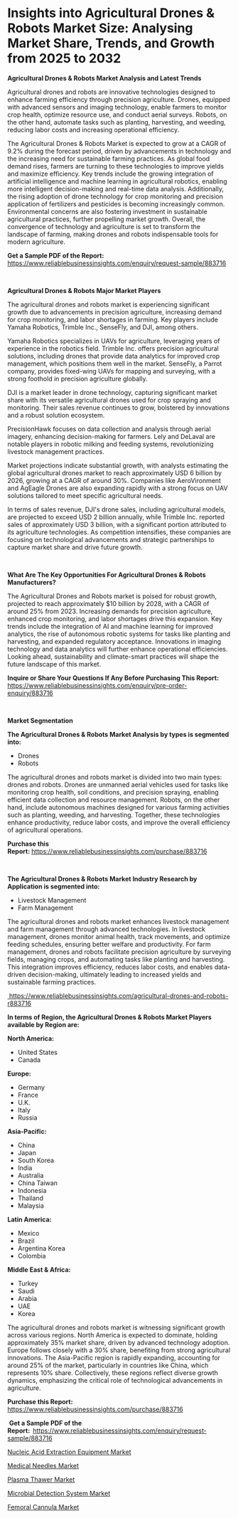 <p><h1>Insights into Agricultural Drones & Robots Market Size: Analysing Market Share, Trends, and Growth from 2025 to 2032</h1></p><p><strong>Agricultural Drones & Robots Market Analysis and Latest Trends</strong></p>
<p><p>Agricultural drones and robots are innovative technologies designed to enhance farming efficiency through precision agriculture. Drones, equipped with advanced sensors and imaging technology, enable farmers to monitor crop health, optimize resource use, and conduct aerial surveys. Robots, on the other hand, automate tasks such as planting, harvesting, and weeding, reducing labor costs and increasing operational efficiency. </p><p>The Agricultural Drones & Robots Market is expected to grow at a CAGR of 9.2% during the forecast period, driven by advancements in technology and the increasing need for sustainable farming practices. As global food demand rises, farmers are turning to these technologies to improve yields and maximize efficiency. Key trends include the growing integration of artificial intelligence and machine learning in agricultural robotics, enabling more intelligent decision-making and real-time data analysis. Additionally, the rising adoption of drone technology for crop monitoring and precision application of fertilizers and pesticides is becoming increasingly common. Environmental concerns are also fostering investment in sustainable agricultural practices, further propelling market growth. Overall, the convergence of technology and agriculture is set to transform the landscape of farming, making drones and robots indispensable tools for modern agriculture.</p></p>
<p><strong>Get a Sample PDF of the Report:&nbsp;</strong> <a href="https://www.reliablebusinessinsights.com/enquiry/request-sample/883716?utm_campaign=3347&utm_medium=2&utm_source=Github&utm_content=ia&utm_term=11042025&utm_id=agricultural-drones-robots">https://www.reliablebusinessinsights.com/enquiry/request-sample/883716</a></p>
<p>&nbsp;</p>
<p><strong>Agricultural Drones & Robots Major Market Players</strong></p>
<p><p>The agricultural drones and robots market is experiencing significant growth due to advancements in precision agriculture, increasing demand for crop monitoring, and labor shortages in farming. Key players include Yamaha Robotics, Trimble Inc., SenseFly, and DJI, among others.</p><p>Yamaha Robotics specializes in UAVs for agriculture, leveraging years of experience in the robotics field. Trimble Inc. offers precision agricultural solutions, including drones that provide data analytics for improved crop management, which positions them well in the market. SenseFly, a Parrot company, provides fixed-wing UAVs for mapping and surveying, with a strong foothold in precision agriculture globally.</p><p>DJI is a market leader in drone technology, capturing significant market share with its versatile agricultural drones used for crop spraying and monitoring. Their sales revenue continues to grow, bolstered by innovations and a robust solution ecosystem.</p><p>PrecisionHawk focuses on data collection and analysis through aerial imagery, enhancing decision-making for farmers. Lely and DeLaval are notable players in robotic milking and feeding systems, revolutionizing livestock management practices.</p><p>Market projections indicate substantial growth, with analysts estimating the global agricultural drones market to reach approximately USD 6 billion by 2026, growing at a CAGR of around 30%. Companies like AeroVironment and AgEagle Drones are also expanding rapidly with a strong focus on UAV solutions tailored to meet specific agricultural needs.</p><p>In terms of sales revenue, DJI's drone sales, including agricultural models, are projected to exceed USD 2 billion annually, while Trimble Inc. reported sales of approximately USD 3 billion, with a significant portion attributed to its agriculture technologies. As competition intensifies, these companies are focusing on technological advancements and strategic partnerships to capture market share and drive future growth.</p></p>
<p>&nbsp;</p>
<p><strong>What Are The Key Opportunities For Agricultural Drones & Robots Manufacturers?</strong></p>
<p><p>The Agricultural Drones and Robots market is poised for robust growth, projected to reach approximately $10 billion by 2028, with a CAGR of around 25% from 2023. Increasing demands for precision agriculture, enhanced crop monitoring, and labor shortages drive this expansion. Key trends include the integration of AI and machine learning for improved analytics, the rise of autonomous robotic systems for tasks like planting and harvesting, and expanded regulatory acceptance. Innovations in imaging technology and data analytics will further enhance operational efficiencies. Looking ahead, sustainability and climate-smart practices will shape the future landscape of this market.</p></p>
<p><strong>Inquire or Share Your Questions If Any Before Purchasing This Report:</strong> <a href="https://www.reliablebusinessinsights.com/enquiry/pre-order-enquiry/883716?utm_campaign=3347&utm_medium=2&utm_source=Github&utm_content=ia&utm_term=11042025&utm_id=agricultural-drones-robots">https://www.reliablebusinessinsights.com/enquiry/pre-order-enquiry/883716</a></p>
<p>&nbsp;</p>
<p><strong>Market Segmentation</strong></p>
<p><strong>The Agricultural Drones & Robots Market Analysis by types is segmented into:</strong></p>
<p><ul><li>Drones</li><li>Robots</li></ul></p>
<p><p>The agricultural drones and robots market is divided into two main types: drones and robots. Drones are unmanned aerial vehicles used for tasks like monitoring crop health, soil conditions, and precision spraying, enabling efficient data collection and resource management. Robots, on the other hand, include autonomous machines designed for various farming activities such as planting, weeding, and harvesting. Together, these technologies enhance productivity, reduce labor costs, and improve the overall efficiency of agricultural operations.</p></p>
<p><strong>Purchase this Report:&nbsp;</strong><a href="https://www.reliablebusinessinsights.com/purchase/883716?utm_campaign=3347&utm_medium=2&utm_source=Github&utm_content=ia&utm_term=11042025&utm_id=agricultural-drones-robots">https://www.reliablebusinessinsights.com/purchase/883716</a></p>
<p>&nbsp;</p>
<p><strong>The Agricultural Drones & Robots Market Industry Research by Application is segmented into:</strong></p>
<p><ul><li>Livestock Management</li><li>Farm Management</li></ul></p>
<p><p>The agricultural drones and robots market enhances livestock management and farm management through advanced technologies. In livestock management, drones monitor animal health, track movements, and optimize feeding schedules, ensuring better welfare and productivity. For farm management, drones and robots facilitate precision agriculture by surveying fields, managing crops, and automating tasks like planting and harvesting. This integration improves efficiency, reduces labor costs, and enables data-driven decision-making, ultimately leading to increased yields and sustainable farming practices.</p></p>
<p><a href="https://www.reliablebusinessinsights.com/agricultural-drones-and-robots-r883716?utm_campaign=3347&utm_medium=2&utm_source=Github&utm_content=ia&utm_term=11042025&utm_id=agricultural-drones-robots">&nbsp;https://www.reliablebusinessinsights.com/agricultural-drones-and-robots-r883716</a></p>
<p><strong>In terms of Region, the Agricultural Drones & Robots Market Players available by Region are:</strong></p>
<p>
    <p> <strong> North America: </strong>
        <ul>
            <li>United States</li>
            <li>Canada</li>
        </ul>
        </p> 
    <p> <strong> Europe: </strong>
        <ul>
            <li>Germany</li>
            <li>France</li>
            <li>U.K.</li>
            <li>Italy</li>
            <li>Russia</li>
        </ul>
        </p> 
    <p> <strong> Asia-Pacific: </strong>
        <ul>
            <li>China</li>
            <li>Japan</li>
            <li>South Korea</li>
            <li>India</li>
            <li>Australia</li>
            <li>China Taiwan</li>
            <li>Indonesia</li>
            <li>Thailand</li>
            <li>Malaysia</li>
        </ul>
        </p> 
    <p> <strong> Latin America: </strong>
        <ul>
            <li>Mexico</li>
            <li>Brazil</li>
            <li>Argentina Korea</li>
            <li>Colombia</li>
        </ul>
        </p> 
    <p> <strong> Middle East & Africa: </strong>
        <ul>
            <li>Turkey</li>
            <li>Saudi</li>
            <li>Arabia</li>
            <li>UAE</li>
            <li>Korea</li>
        </ul>
    </p>
    </p>
<p><p>The agricultural drones and robots market is witnessing significant growth across various regions. North America is expected to dominate, holding approximately 35% market share, driven by advanced technology adoption. Europe follows closely with a 30% share, benefiting from strong agricultural innovations. The Asia-Pacific region is rapidly expanding, accounting for around 25% of the market, particularly in countries like China, which represents 10% share. Collectively, these regions reflect diverse growth dynamics, emphasizing the critical role of technological advancements in agriculture.</p></p>
<p><strong>Purchase this Report: </strong><a href="https://www.reliablebusinessinsights.com/purchase/883716?utm_campaign=3347&utm_medium=2&utm_source=Github&utm_content=ia&utm_term=11042025&utm_id=agricultural-drones-robots">https://www.reliablebusinessinsights.com/purchase/883716</a></p>
<p>&nbsp;<strong>Get a Sample PDF of the Report:&nbsp;&nbsp;</strong><a href="https://www.reliablebusinessinsights.com/enquiry/request-sample/883716?utm_campaign=3347&utm_medium=2&utm_source=Github&utm_content=ia&utm_term=11042025&utm_id=agricultural-drones-robots">https://www.reliablebusinessinsights.com/enquiry/request-sample/883716</a></p>
<p><strong></strong></p>
<p><p><a href="https://www.linkedin.com/pulse/nucleic-acid-extraction-equipment-market-trend-analysis-forecasts-uymvf?utm_campaign=3347&utm_medium=2&utm_source=Github&utm_content=ia&utm_term=11042025&utm_id=agricultural-drones-robots">Nucleic Acid Extraction Equipment Market</a></p><p><a href="https://www.linkedin.com/pulse/medical-needles-market-research-report-pertinent-information-exlje?utm_campaign=3347&utm_medium=2&utm_source=Github&utm_content=ia&utm_term=11042025&utm_id=agricultural-drones-robots">Medical Needles Market</a></p><p><a href="https://www.linkedin.com/pulse/analyzing-historical-growth-trends-driversof-plasma-thawer-yex4f?utm_campaign=3347&utm_medium=2&utm_source=Github&utm_content=ia&utm_term=11042025&utm_id=agricultural-drones-robots">Plasma Thawer Market</a></p><p><a href="https://www.linkedin.com/pulse/sustaining-industry-growth-study-microbial-detection-system-51vof?utm_campaign=3347&utm_medium=2&utm_source=Github&utm_content=ia&utm_term=11042025&utm_id=agricultural-drones-robots">Microbial Detection System Market</a></p><p><a href="https://www.linkedin.com/pulse/femoral-cannula-market-trends-growth-outlook-2025-2032-lucentiq-vr2fe?utm_campaign=3347&utm_medium=2&utm_source=Github&utm_content=ia&utm_term=11042025&utm_id=agricultural-drones-robots">Femoral Cannula Market</a></p></p>